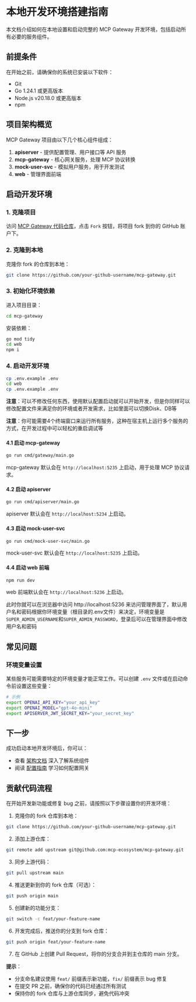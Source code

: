 # 本地开发环境搭建指南

本文档介绍如何在本地设置和启动完整的 MCP Gateway 开发环境，包括启动所有必要的服务组件。

## 前提条件

在开始之前，请确保你的系统已安装以下软件：

- Git
- Go 1.24.1 或更高版本
- Node.js v20.18.0 或更高版本
- npm

## 项目架构概览

MCP Gateway 项目由以下几个核心组件组成：

1. **apiserver** - 提供配置管理、用户接口等 API 服务
2. **mcp-gateway** - 核心网关服务，处理 MCP 协议转换
3. **mock-user-svc** - 模拟用户服务，用于开发测试
4. **web** - 管理界面前端

## 启动开发环境

### 1. 克隆项目

访问 [MCP Gateway 代码仓库](https://github.com/mcp-ecosystem/mcp-gateway)，点击 `Fork` 按钮，将项目 fork 到你的 GitHub 账户下。

### 2. 克隆到本地

克隆你 fork 的仓库到本地：

```bash
git clone https://github.com/your-github-username/mcp-gateway.git
```

### 3. 初始化环境依赖

进入项目目录：
```bash
cd mcp-gateway
```

安装依赖：

```bash
go mod tidy
cd web
npm i
```

### 4. 启动开发环境

```bash
cp .env.example .env
cd web
cp .env.example .env
```

**注意**：可以不修改任何东西，使用默认配置启动就可以开始开发，但是你同样可以修改配置文件来满足你的环境或者开发需求，比如里面可以切换Disk、DB等


**注意**：你可能需要4个终端窗口来运行所有服务，这种在宿主机上运行多个服务的方式，在开发过程中可以轻松的重启调试等

#### 4.1 启动 mcp-gateway

```bash
go run cmd/gateway/main.go
```

mcp-gateway 默认会在 `http://localhost:5235` 上启动，用于处理 MCP 协议请求。

#### 4.2 启动 apiserver 

```bash
go run cmd/apiserver/main.go
```

apiserver 默认会在 `http://localhost:5234` 上启动。

#### 4.3 启动 mock-user-svc

```bash
go run cmd/mock-user-svc/main.go
```

mock-user-svc 默认会在 `http://localhost:5235` 上启动。

#### 4.4 启动 web 前端

```bash
npm run dev
```

web 前端默认会在 `http://localhost:5236` 上启动。

此时你就可以在浏览器中访问 http://localhost:5236 来访问管理界面了，默认用户名和密码根据你环境变量（根目录的.env文件）来决定，环境变量是`SUPER_ADMIN_USERNAME`和`SUPER_ADMIN_PASSWORD`，登录后可以在管理界面中修改用户名和密码


## 常见问题

### 环境变量设置

某些服务可能需要特定的环境变量才能正常工作。可以创建 `.env` 文件或在启动命令前设置这些变量：

```bash
# 示例
export OPENAI_API_KEY="your_api_key"
export OPENAI_MODEL="gpt-4o-mini"
export APISERVER_JWT_SECRET_KEY="your_secret_key"
```

## 下一步

成功启动本地开发环境后，你可以：

- 查看 [架构文档](./architecture) 深入了解系统组件
- 阅读 [配置指南](../configuration/gateways) 学习如何配置网关

## 贡献代码流程

在开始开发新功能或修复 bug 之前，请按照以下步骤设置你的开发环境：

1. 克隆你的 fork 仓库到本地：
```bash
git clone https://github.com/your-github-username/mcp-gateway.git
```

2. 添加上游仓库：
```bash
git remote add upstream git@github.com:mcp-ecosystem/mcp-gateway.git
```

3. 同步上游代码：
```bash
git pull upstream main
```

4. 推送更新到你的 fork 仓库（可选）：
```bash
git push origin main
```

5. 创建新的功能分支：
```bash
git switch -c feat/your-feature-name
```

6. 开发完成后，推送你的分支到 fork 仓库：
```bash
git push origin feat/your-feature-name
```

7. 在 GitHub 上创建 Pull Request，将你的分支合并到主仓库的 main 分支。

**提示**：
- 分支命名建议使用 `feat/` 前缀表示新功能，`fix/` 前缀表示 bug 修复
- 在提交 PR 之前，确保你的代码已经通过所有测试
- 保持你的 fork 仓库与上游仓库同步，避免代码冲突
